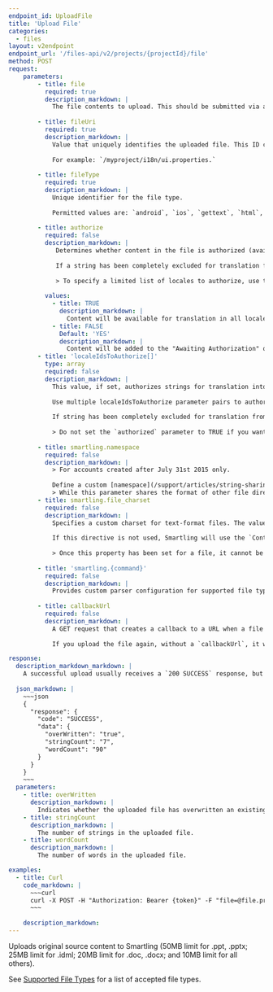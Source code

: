 ```yaml
---
endpoint_id: UploadFile
title: 'Upload File'
categories:
  - files
layout: v2endpoint
endpoint_url: '/files-api/v2/projects/{projectId}/file'
method: POST 
request:    
    parameters:
        - title: file
          required: true
          description_markdown: |
            The file contents to upload. This should be submitted via a multipart/form-data POST request.
      
        - title: fileUri
          required: true
          description_markdown: |
            Value that uniquely identifies the uploaded file. This ID can be used to request the file back. We recommend you use file path + file name, similar to how version control systems identify the file. 
            
            For example: `/myproject/i18n/ui.properties.`
            
        - title: fileType
          required: true
          description_markdown: |
            Unique identifier for the file type. 
            
            Permitted values are: `android`, `ios`, `gettext`, `html`, `javaProperties`, `yaml`, `xliff`, `xml`, `json`, `docx`, `pptx`, `xlsx`, `idml`, `qt`, `resx`, `plaintext`, `cvs`, or `stringsdict`.'
            
        - title: authorize
          required: false
          description_markdown: |
             Determines whether content in the file is authorized (available for translation) in all locales upon submitting the file via the Smartling Dashboard. An error message will return if there are insufficient translation funds and authorized is set to true. 
            
             If a string has been completely excluded for translation from all languages, or excluded from translation for a specific language, `authorize` will NOT authorize it. 
            
             > To specify a limited list of locales to authorize, use the `localeIdsToAuthorize[]` parameter.
            
          values:
            - title: TRUE
              description_markdown: |
                Content will be available for translation in all locales on upload'
            - title: FALSE
              Default: 'YES'
              description_markdown: |
                Content will be added to the "Awaiting Authorization" queue on upload        
        - title: 'localeIdsToAuthorize[]'
          type: array
          required: false
          description_markdown: |
            This value, if set, authorizes strings for translation into specific locales. Use the project/locale/list call to get the list of locales for the project or see them in the dashboard on the API settings page. 
            
            Use multiple localeIdsToAuthorize parameter pairs to authorize more than one locale. You can add languages by uploading the file again and indicating the language to authorize with `localeIdsToAuthorize` or all languages with `authorized`, or in the dashboard using the "Show Partially Authorized" filter option from the Awaiting Authorization list. 
            
            If string has been completely excluded for translation from all languages, or excluded from translation for a specific language, `localesIdsToAuthorize` will NOT authorize it. 
            
            > Do not set the `authorized` parameter to TRUE if you want to specify individual locales to authorize. Submitting an upload with both of these parameters set will result in a validation error.
            
        - title: smartling.namespace
          required: false
          description_markdown: |
            > For accounts created after July 31st 2015 only. 
            
            Define a custom [namespace](/support/articles/string-sharing-namespaces/) for the file. This works for Application Resource Files only. For Business Documents, see [Update File](/support/articles/managing-business-documents/#updating-files). 
            > While this parameter shares the format of other file directives, it will not work as an inline directive and must be specified in the API call.'
        - title: smartling.file_charset
          required: false
          description_markdown: |
            Specifies a custom charset for text-format files. The value should be the name of the character set. See a full list of supported character sets [here](http://docs.oracle.com/javase/6/docs/technotes/guides/intl/encoding.doc.html).
            
            If this directive is not used, Smartling will use the `Content-Type` request header to determine if the content is encoded with UTF-16, UTF-16B or UTF-16LE. If there is no `Content-Type` header, Smartling will examine the file for UTF-16 characters. If none are detected, UTF-8 encoding will be used.
            
            > Once this property has been set for a file, it cannot be changed. If you reupload the file, it will use the original charset, even if you change the directive. An error will be returned if this directive is used when uploading binary-format file types, such as Office or IDML files.
            
        - title: 'smartling.{command}'
          required: false
          description_markdown: |
            Provides custom parser configuration for supported file types. See [Supported File Types](/developers/supported-file-types/) for more details.
            
        - title: callbackUrl
          required: false
          description_markdown: |
            A GET request that creates a callback to a URL when a file is 100% published for a locale. The callback gives the fileUri and locale with the format `http[/s]://your.url?locale=xx-XX&fileUri=your.file`. 
            
            If you upload the file again, without a `callbackUrl`, it will remove any previous `callbackUrl` for that file. The [RequestBin](http://requestb.in) service is a convenient way to test callback URLs. RequestBin generates a short-lived disposable URL that displays all posted requests.'

response:
  description_markdown_markdown: | 
    A successful upload usually receives a `200 SUCCESS` response, but if the upload is not complete after a minute, a `202 ACCEPTED` response will be sent. See [Response Format](/developers/API/v2/Response-Format) for more details.
    
  json_markdown: |
    ~~~json
    {
      "response": {
        "code": "SUCCESS",
        "data": {
          "overWritten": "true",
          "stringCount": "7",
          "wordCount": "90"
        }
      }
    }
    ~~~
  parameters:
    - title: overWritten
      description_markdown: |
        Indicates whether the uploaded file has overwritten an existing file; either `true` or `false`.
    - title: stringCount
      description_markdown: |
        The number of strings in the uploaded file.
    - title: wordCount
      description_markdown: |
        The number of words in the uploaded file.

examples:
  - title: Curl
    code_markdown: |
      ~~~curl
      curl -X POST -H "Authorization: Bearer {token}" -F "file=@file.properties;type=text/plain" -F "fileUri=file.properties"  -F "fileType=javaProperties" 'https://api.smartling.com/files-api/v2/projects/{projectId}/file'
      ~~~
       
    description_markdown:
---
```


Uploads original source content to Smartling (50MB limit for .ppt, .pptx; 25MB limit for .idml; 20MB limit for .doc, .docx; and 10MB limit for all others).
  
See [Supported File Types](/developers/Supported-File-Types) for a list of accepted file types.

